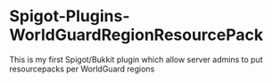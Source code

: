 # Spigot-Plugins-WorldGuardRegionResourcePack
This is my first Spigot/Bukkit plugin which allow server admins to put resourcepacks per WorldGuard regions
